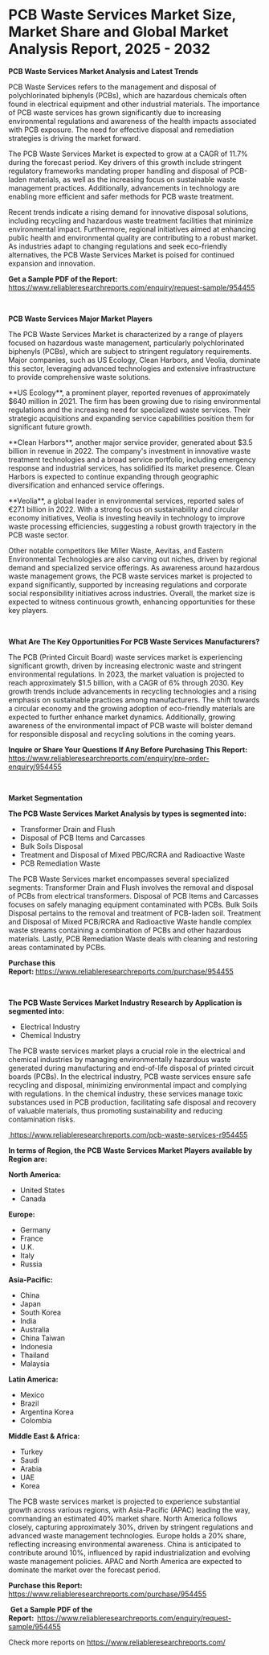 <p><h1>PCB Waste Services Market Size, Market Share and Global Market Analysis Report, 2025 - 2032</h1></p><p><strong>PCB Waste Services Market Analysis and Latest Trends</strong></p>
<p><p>PCB Waste Services refers to the management and disposal of polychlorinated biphenyls (PCBs), which are hazardous chemicals often found in electrical equipment and other industrial materials. The importance of PCB waste services has grown significantly due to increasing environmental regulations and awareness of the health impacts associated with PCB exposure. The need for effective disposal and remediation strategies is driving the market forward.</p><p>The PCB Waste Services Market is expected to grow at a CAGR of 11.7% during the forecast period. Key drivers of this growth include stringent regulatory frameworks mandating proper handling and disposal of PCB-laden materials, as well as the increasing focus on sustainable waste management practices. Additionally, advancements in technology are enabling more efficient and safer methods for PCB waste treatment.</p><p>Recent trends indicate a rising demand for innovative disposal solutions, including recycling and hazardous waste treatment facilities that minimize environmental impact. Furthermore, regional initiatives aimed at enhancing public health and environmental quality are contributing to a robust market. As industries adapt to changing regulations and seek eco-friendly alternatives, the PCB Waste Services Market is poised for continued expansion and innovation.</p></p>
<p><strong>Get a Sample PDF of the Report:&nbsp;</strong> <a href="https://www.reliableresearchreports.com/enquiry/request-sample/954455?utm_campaign=3319&utm_medium=2&utm_source=Github&utm_content=ia&utm_term=07032025&utm_id=pcb-waste-services">https://www.reliableresearchreports.com/enquiry/request-sample/954455</a></p>
<p>&nbsp;</p>
<p><strong>PCB Waste Services Major Market Players</strong></p>
<p><p>The PCB Waste Services Market is characterized by a range of players focused on hazardous waste management, particularly polychlorinated biphenyls (PCBs), which are subject to stringent regulatory requirements. Major companies, such as US Ecology, Clean Harbors, and Veolia, dominate this sector, leveraging advanced technologies and extensive infrastructure to provide comprehensive waste solutions.</p><p>**US Ecology**, a prominent player, reported revenues of approximately $640 million in 2021. The firm has been growing due to rising environmental regulations and the increasing need for specialized waste services. Their strategic acquisitions and expanding service capabilities position them for significant future growth.</p><p>**Clean Harbors**, another major service provider, generated about $3.5 billion in revenue in 2022. The company's investment in innovative waste treatment technologies and a broad service portfolio, including emergency response and industrial services, has solidified its market presence. Clean Harbors is expected to continue expanding through geographic diversification and enhanced service offerings.</p><p>**Veolia**, a global leader in environmental services, reported sales of €27.1 billion in 2022. With a strong focus on sustainability and circular economy initiatives, Veolia is investing heavily in technology to improve waste processing efficiencies, suggesting a robust growth trajectory in the PCB waste sector.</p><p>Other notable competitors like Miller Waste, Aevitas, and Eastern Environmental Technologies are also carving out niches, driven by regional demand and specialized service offerings. As awareness around hazardous waste management grows, the PCB waste services market is projected to expand significantly, supported by increasing regulations and corporate social responsibility initiatives across industries. Overall, the market size is expected to witness continuous growth, enhancing opportunities for these key players.</p></p>
<p>&nbsp;</p>
<p><strong>What Are The Key Opportunities For PCB Waste Services Manufacturers?</strong></p>
<p><p>The PCB (Printed Circuit Board) waste services market is experiencing significant growth, driven by increasing electronic waste and stringent environmental regulations. In 2023, the market valuation is projected to reach approximately $1.5 billion, with a CAGR of 6% through 2030. Key growth trends include advancements in recycling technologies and a rising emphasis on sustainable practices among manufacturers. The shift towards a circular economy and the growing adoption of eco-friendly materials are expected to further enhance market dynamics. Additionally, growing awareness of the environmental impact of PCB waste will bolster demand for responsible disposal and recycling solutions in the coming years.</p></p>
<p><strong>Inquire or Share Your Questions If Any Before Purchasing This Report:</strong> <a href="https://www.reliableresearchreports.com/enquiry/pre-order-enquiry/954455?utm_campaign=3319&utm_medium=2&utm_source=Github&utm_content=ia&utm_term=07032025&utm_id=pcb-waste-services">https://www.reliableresearchreports.com/enquiry/pre-order-enquiry/954455</a></p>
<p>&nbsp;</p>
<p><strong>Market Segmentation</strong></p>
<p><strong>The PCB Waste Services Market Analysis by types is segmented into:</strong></p>
<p><ul><li>Transformer Drain and Flush</li><li>Disposal of PCB Items and Carcasses</li><li>Bulk Soils Disposal</li><li>Treatment and Disposal of Mixed PBC/RCRA and Radioactive Waste</li><li>PCB Remediation Waste</li></ul></p>
<p><p>The PCB Waste Services market encompasses several specialized segments: Transformer Drain and Flush involves the removal and disposal of PCBs from electrical transformers. Disposal of PCB Items and Carcasses focuses on safely managing equipment contaminated with PCBs. Bulk Soils Disposal pertains to the removal and treatment of PCB-laden soil. Treatment and Disposal of Mixed PCB/RCRA and Radioactive Waste handle complex waste streams containing a combination of PCBs and other hazardous materials. Lastly, PCB Remediation Waste deals with cleaning and restoring areas contaminated by PCBs.</p></p>
<p><strong>Purchase this Report:&nbsp;</strong><a href="https://www.reliableresearchreports.com/purchase/954455?utm_campaign=3319&utm_medium=2&utm_source=Github&utm_content=ia&utm_term=07032025&utm_id=pcb-waste-services">https://www.reliableresearchreports.com/purchase/954455</a></p>
<p>&nbsp;</p>
<p><strong>The PCB Waste Services Market Industry Research by Application is segmented into:</strong></p>
<p><ul><li>Electrical Industry</li><li>Chemical Industry</li></ul></p>
<p><p>The PCB waste services market plays a crucial role in the electrical and chemical industries by managing environmentally hazardous waste generated during manufacturing and end-of-life disposal of printed circuit boards (PCBs). In the electrical industry, PCB waste services ensure safe recycling and disposal, minimizing environmental impact and complying with regulations. In the chemical industry, these services manage toxic substances used in PCB production, facilitating safe disposal and recovery of valuable materials, thus promoting sustainability and reducing contamination risks.</p></p>
<p><a href="https://www.reliableresearchreports.com/pcb-waste-services-r954455?utm_campaign=3319&utm_medium=2&utm_source=Github&utm_content=ia&utm_term=07032025&utm_id=pcb-waste-services">&nbsp;https://www.reliableresearchreports.com/pcb-waste-services-r954455</a></p>
<p><strong>In terms of Region, the PCB Waste Services Market Players available by Region are:</strong></p>
<p>
    <p> <strong> North America: </strong>
        <ul>
            <li>United States</li>
            <li>Canada</li>
        </ul>
        </p> 
    <p> <strong> Europe: </strong>
        <ul>
            <li>Germany</li>
            <li>France</li>
            <li>U.K.</li>
            <li>Italy</li>
            <li>Russia</li>
        </ul>
        </p> 
    <p> <strong> Asia-Pacific: </strong>
        <ul>
            <li>China</li>
            <li>Japan</li>
            <li>South Korea</li>
            <li>India</li>
            <li>Australia</li>
            <li>China Taiwan</li>
            <li>Indonesia</li>
            <li>Thailand</li>
            <li>Malaysia</li>
        </ul>
        </p> 
    <p> <strong> Latin America: </strong>
        <ul>
            <li>Mexico</li>
            <li>Brazil</li>
            <li>Argentina Korea</li>
            <li>Colombia</li>
        </ul>
        </p> 
    <p> <strong> Middle East & Africa: </strong>
        <ul>
            <li>Turkey</li>
            <li>Saudi</li>
            <li>Arabia</li>
            <li>UAE</li>
            <li>Korea</li>
        </ul>
    </p>
    </p>
<p><p>The PCB waste services market is projected to experience substantial growth across various regions, with Asia-Pacific (APAC) leading the way, commanding an estimated 40% market share. North America follows closely, capturing approximately 30%, driven by stringent regulations and advanced waste management technologies. Europe holds a 20% share, reflecting increasing environmental awareness. China is anticipated to contribute around 10%, influenced by rapid industrialization and evolving waste management policies. APAC and North America are expected to dominate the market over the forecast period.</p></p>
<p><strong>Purchase this Report: </strong><a href="https://www.reliableresearchreports.com/purchase/954455?utm_campaign=3319&utm_medium=2&utm_source=Github&utm_content=ia&utm_term=07032025&utm_id=pcb-waste-services">https://www.reliableresearchreports.com/purchase/954455</a></p>
<p>&nbsp;<strong>Get a Sample PDF of the Report:&nbsp;&nbsp;</strong><a href="https://www.reliableresearchreports.com/enquiry/request-sample/954455?utm_campaign=3319&utm_medium=2&utm_source=Github&utm_content=ia&utm_term=07032025&utm_id=pcb-waste-services">https://www.reliableresearchreports.com/enquiry/request-sample/954455</a></p>
<p><strong></strong></p>
<p>Check more reports on <a href="https://www.reliableresearchreports.com/?utm_campaign=3319&utm_medium=2&utm_source=Github&utm_content=ia&utm_term=07032025&utm_id=pcb-waste-services">https://www.reliableresearchreports.com/</a></p>